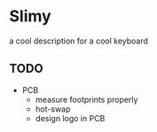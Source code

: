 # Slimy

a cool description for a cool keyboard

## TODO

- PCB
    - measure footprints properly
    - hot-swap
    - design logo in PCB